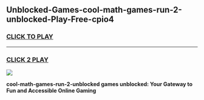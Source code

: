 
## Unblocked-Games-cool-math-games-run-2-unblocked-Play-Free-cpio4
<h3>
<a href="https://premium76.site?title=cool-math-games-run-2-unblocked&ref=09A">CLICK TO PLAY</a></h3>
<hr>

<h3>
<a href="https://premium76.site?title=cool-math-games-run-2-unblocked&ref=09A">CLICK 2 PLAY</a>
  
</h3>

<a href="https://premium76.site?title=cool-math-games-run-2-unblocked&ref=09A"><img src="https://clearcache.store/games.png"></a>


**cool-math-games-run-2-unblocked games unblocked: Your Gateway to Fun and Accessible Online Gaming**

